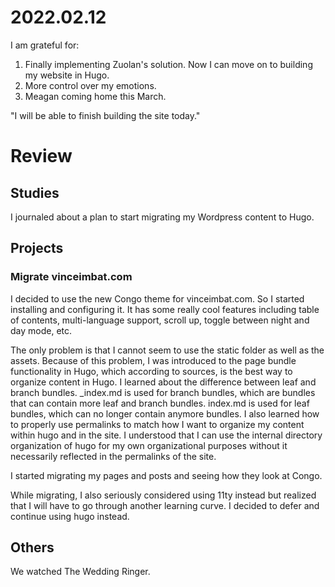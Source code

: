 # 2022.02.12

I am grateful for:

1. Finally implementing Zuolan's solution. Now I can move on to building my website in Hugo.
2. More control over my emotions.
3. Meagan coming home this March.

"I will be able to finish building the site today."

# Review

## Studies

I journaled about a plan to start migrating my Wordpress content to Hugo.

## Projects

### Migrate vinceimbat.com

I decided to use the new Congo theme for vinceimbat.com. So I started installing and configuring it. It has some really cool features including table of contents, multi-language support, scroll up, toggle between night and day mode, etc.

The only problem is that I cannot seem to use the static folder as well as the assets. Because of this problem, I was introduced to the page bundle functionality in Hugo, which according to sources, is the best way to organize content in Hugo. I learned about the difference between leaf and branch bundles. _index.md is used for branch bundles, which are bundles that can contain more leaf and branch bundles. index.md is used for leaf bundles, which can no longer contain anymore bundles. I also learned how to properly use permalinks to match how I want to organize my content within hugo and in the site. I understood that I can use the internal directory organization of hugo for my own organizational purposes without it necessarily reflected in the permalinks of the site.

I started migrating my pages and posts and seeing how they look at Congo.

While migrating, I also seriously considered using 11ty instead but realized that I will have to go through another learning curve. I decided to defer and continue using hugo instead.

## Others

We watched The Wedding Ringer.

